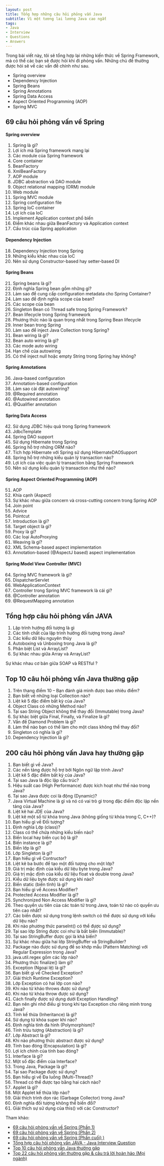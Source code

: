 ```yaml
---
layout: post
title: Tổng hợp những câu hỏi phỏng vấn Java
subtitle: Vì một tương lai lương Java cao ngất
tags:
- Java
- Interview
- Questions
- Answers
---
```

Trong bài viết này, tôi sẽ tổng hợp lại những kiến thức về Spring Framework, mà có thể các bạn sẽ được hỏi khi đi phỏng vấn. Những chủ đề thường được hỏi sẽ về các vấn đề chính như sau.
- Spring overview
- Dependency Injection
- Spring Beans
- Spring Annotations
- Spring Data Access
- Aspect Oriented Programming (AOP)
- Spring MVC

## 69 câu hỏi phỏng vấn về Spring
#### Spring overview
1. Spring là gì?
2. Lợi ích mà Spring framework mang lại
3. Các module của Spring framework
4. Core container
5. BeanFactory
6. XmlBeanFactory
7. AOP module
8. JDBC abstraction và DAO module
9. Object relational mapping (ORM) module
10. Web module
11. Spring MVC module
12. Spring configuration file
13. Spring IoC container
14. Lợi ích của IoC
15. Implement Application context phổ biến
16. Điểm khác nhau giữa BeanFactory và Application context
17. Cấu trúc của Spring application
#### Dependency Injection
18. Dependency Injection trong Spring
19. Những kiểu khác nhau của IoC
20. Nên sử dụng Constructor-based hay setter-based DI
#### Spring Beans
21. Spring beans là gì?
22. Định nghĩa Spring bean gồm những gì?
23. Làm sao để cung cấp configuration metadata cho Spring Container?
24. Làm sao để định nghĩa scope của bean?
25. Các scope của bean
26. Singleton Bean có Thread safe trong Spring Framework?
27. Bean lifecycle trong Spring framework
28. Phương thức nào là quan trọng nhất trong Spring Bean lifecycle
29. Inner bean trong Spring
30. Làm sao để inject Java Collection trong Spring?
31. Bean wiring là gì?
32. Bean auto wiring là gì?
33. Các mode auto wiring
34. Hạn chế của autowiring
35. Có thể inject null hoặc empty String trong Spring hay không?
#### Spring Annotations
36. Java-based configuration
37. Annotation-based configuration
38. Làm sao cài đặt autowiring?
39. @Required annotation
40. @Autowired annotation
41. @Qualifier annotation
#### Spring Data Access
42. Sử dụng JDBC hiệu quả trong Spring framework
43. JdbcTemplate
44. Spring DAO support
45. Sử dụng Hibernate trong Spring
46. Spring hỗ trợ những ORM nào?
47. Tích hợp Hibernate với Spring sử dụng HibernateDAOSupport
48. Spring hỗ trợ những kiểu quản lý transaction nào?
49. Lợi ích của việc quản lý transaction bằng Spring Framework
50. Nên sử dụng kiểu quản lý transaction như thế nào?
#### Spring Aspect Oriented Programming (AOP)
51. AOP
52. Khía cạnh (Aspect)
53. Sự khác nhau giữa concern và cross-cutting concern trong Spring AOP
54. Join point
55. Advice
56. Pointcut
57. Introduction là gì?
58. Target object là gì?
59. Proxy là gì?
60. Các loại AutoProxying
61. Weaving là gì? 
62. XML Schema-based aspect implementation
63. Annotation-based (@AspectJ based) aspect implementation
#### Spring Model View Controller (MVC)
64. Spring MVC framework là gì?
65. DispatcherServlet
66. WebApplicationContext
67. Controller trong Spring MVC framework là cái gì?
68. @Controller annotation
69. @RequestMapping annotation


## Tổng hợp câu hỏi phỏng vấn JAVA
1. Lập trình hướng đối tượng là gì 
2. Các tính chất của lập trình hướng đối tượng trong Java?
3. Các kiểu dữ liệu nguyên thủy
4. Autoboxing và Unboxing trong Java là gì?
5. Phân biệt List và ArrayList?
6. Sự khác nhau giữa Array và ArrayList? 

Sự khác nhau cơ bản giữa SOAP và RESTful ?

## Top 10 câu hỏi phỏng vấn Java thường gặp
1. Trên thang điểm 10 – Bạn đánh giá mình được bao nhiêu điểm?
2. Bạn biết về những loại Collection nào?
3. Liệt kê 5 đặc điểm bất kỳ của Java?
4. Object Class có những Method nào?
5. Tại sao String Object không thể thay đổi (Immutable) trong Java?
6. Sự khác biệt giữa Final, Finally, và Finalize là gì?
7. Vấn đề Diamond Problem là gì?
8. Làm thế nào bạn có thể làm cho một class không thể thay đổi?
9. Singleton có nghĩa là gì?
10. Dependency Injection là gì?

## 200 câu hỏi phỏng vấn Java hay thường gặp
1. Bạn biết gì về Java?
2. Các nền tảng được hỗ trợ bởi Ngôn ngữ lập trình Java?
3. Liệt kê 5 đặc điểm bất kỳ của Java?
4. Tại sao Java là độc lập cấu trúc?
5. Hiệu suất cao (High Performance) được kích hoạt như thế nào trong Java?
6. Tại sao Java được coi là động (Dynamic)?
7. Java Virtual Machine là gì và nó có vai trò gì trong đặc điểm độc lập nền tảng của Java?
8. Liệt kê hai JDE của Java?
9. Liệt kê một số từ khóa trong Java (không giống từ khóa trong C, C++)?
10. Bạn hiểu gì về Đối tượng?
11. Định nghĩa Lớp (class)?
12. Class có thể chứa những kiểu biến nào?
13. Biến local hay biến cục bộ là gì?
14. Biến instance là gì?
15. Biến lớp là gì?
16. Lớp Singleton là gì?
17. Bạn hiểu gì về Contructor?
18. Liệt kê ba bước để tạo một đối tượng cho một lớp?
19. Giá trị mặc định của kiểu dữ liệu byte trong Java?
20. Giá trị mặc định của kiểu dữ liệu float và double trong Java?
21. Kiểu dữ liệu byte được sử dụng khi nào?
22. Biến static (biến tĩnh) là gì?
23. Bạn hiểu gì về Access Modifier?
24. Protected Access Modifier là gì?
25. Synchronized Non Access Modifier là gì?
26. Theo quyền ưu tiên của các toán tử trong Java, toán tử nào có quyền ưu tiên cao nhất?
27. Các biến được sử dụng trong lệnh switch có thể được sử dụng với kiểu dữ liệu nào?
28. Khi nào phương thức parseInt() có thể được sử dụng?
29. Tại sao lớp String được coi như là bất biến (Immutable)?
30. Tại sao StringBuffer được gọi là khả biến?
31. Sự khác nhau giữa hai lớp StringBuffer và StringBuilder?
32. Package nào được sử dụng để so khớp mẫu (Pattern Matching) với Regular Expression trong Java?
33. java.util.regex gồm các lớp nào?
34. Phương thức finalize() làm gì?
35. Exception (Ngoại lệ) là gì?
36. Bạn biết gì về Checked Exception?
37. Giải thích Runtime Exception?
38. Lớp Exception có hai lớp con nào?
39. Khi nào từ kháo throws được sử dụng?
40. Khi nào từ khóa throw được sử dụng?
41. Cách finally được sử dụng dưới Exception Handling?
42. Bạn nên ghi nhớ điều gì trong khi tạo Exception cho riêng mình trong Java?
43. Tính kế thừa (Inheritance) là gì?
44. Sử dụng từ khóa super khi nào?
45. Định nghĩa tính đa hình (Polymorphism)?
46. Tính trừu tượng (Abstraction) là gì?
47. Lớp Abstract là gì?
48. Khi nào phương thức abstract được sử dụng?
49. Tính bao đóng (Encapsulation) là gì?
50. Lợi ích chính của tính bao đóng?
51. Interface là gì?
52. Một số đặc điểm của Interface?
53. Trong Java, Package là gì?
54. Tại sao Package được sử dụng?
55. Bạn hiểu gì về Đa luồng (Multi-Thread)?
56. Thread có thể được tạo bằng hai cách nào?
57. Applet là gì?
58. Một Applet kế thừa lớp nào?
59. Giải thích trình dọn rác (Garbage Collector) trong Java?
60. Định nghĩa đối tượng không thể biến đổi?
61. Giải thích sự sử dụng của this() với các Constructor?


Tham khảo:
- [69 câu hỏi phỏng vấn về Spring (Phần 1)](https://codeaholicguy.com/2016/01/28/69-cau-hoi-phong-van-ve-spring-phan-1/)
- [69 câu hỏi phỏng vấn về Spring (Phần 2)](https://codeaholicguy.com/2016/02/02/69-cau-hoi-phong-van-ve-spring-phan-2/)
- [69 câu hỏi phỏng vấn về Spring (Phần cuối)
)](https://codeaholicguy.com/2016/02/04/69-cau-hoi-phong-van-ve-spring-phan-cuoi//)
- [Tổng hợp câu hỏi phỏng vấn JAVA - Java Interview Question](https://giai-ma.blogspot.com/2017/04/ngan-hang-cau-hoi-phong-van-ngon-ngu.html)
- [Top 10 câu hỏi phỏng vấn Java thường gặp](https://techtalk.vn/top-10-cau-hoi-phong-van-java-thuong-gap.html)
- [Top 22 câu hỏi phỏng vấn thường gặp & câu trả lời hoàn hảo (Mọi ngành)](https://boxxv.github.io/2019/05/19/top-20-questions-interview-and-asked/)
